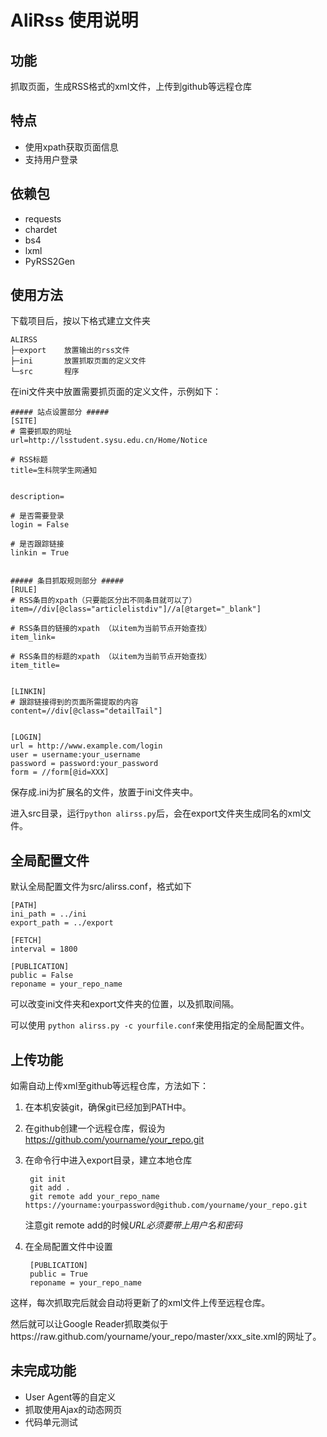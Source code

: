 # AliRss 使用说明

## 功能

抓取页面，生成RSS格式的xml文件，上传到github等远程仓库

## 特点

* 使用xpath获取页面信息
* 支持用户登录

## 依赖包

* requests
* chardet
* bs4
* lxml
* PyRSS2Gen

## 使用方法
下载项目后，按以下格式建立文件夹

    ALIRSS
    ├─export    放置输出的rss文件
    ├─ini       放置抓取页面的定义文件
    └─src       程序

在ini文件夹中放置需要抓页面的定义文件，示例如下：

    ##### 站点设置部分 #####
    [SITE]
    # 需要抓取的网址
    url=http://lsstudent.sysu.edu.cn/Home/Notice                

    # RSS标题
    title=生科院学生网通知                                      


    description=

    # 是否需要登录
    login = False                                               

    # 是否跟踪链接
    linkin = True                                               


    ##### 条目抓取规则部分 #####
    [RULE]
    # RSS条目的xpath（只要能区分出不同条目就可以了）
    item=//div[@class="articlelistdiv"]//a[@target="_blank"]    

    # RSS条目的链接的xpath （以item为当前节点开始查找）
    item_link=                                                  

    # RSS条目的标题的xpath （以item为当前节点开始查找）
    item_title=                                                 


    [LINKIN]
    # 跟踪链接得到的页面所需提取的内容
    content=//div[@class="detailTail"]                          


    [LOGIN]
    url = http://www.example.com/login
    user = username:your_username
    password = password:your_password
    form = //form[@id=XXX]

保存成.ini为扩展名的文件，放置于ini文件夹中。

进入src目录，运行`python alirss.py`后，会在export文件夹生成同名的xml文件。

## 全局配置文件

默认全局配置文件为src/alirss.conf，格式如下

    [PATH]
    ini_path = ../ini
    export_path = ../export

    [FETCH]
    interval = 1800

    [PUBLICATION]
    public = False
    reponame = your_repo_name

可以改变ini文件夹和export文件夹的位置，以及抓取间隔。

可以使用 `python alirss.py -c yourfile.conf`来使用指定的全局配置文件。

## 上传功能

如需自动上传xml至github等远程仓库，方法如下：

1. 在本机安装git，确保git已经加到PATH中。

2. 在github创建一个远程仓库，假设为 https://github.com/yourname/your_repo.git

3. 在命令行中进入export目录，建立本地仓库
    
        git init
        git add .
        git remote add your_repo_name https://yourname:yourpassword@github.com/yourname/your_repo.git    

    注意git remote add的时候*URL必须要带上用户名和密码*

4. 在全局配置文件中设置

        [PUBLICATION]
        public = True
        reponame = your_repo_name

这样，每次抓取完后就会自动将更新了的xml文件上传至远程仓库。

然后就可以让Google Reader抓取类似于https://raw.github.com/yourname/your_repo/master/xxx_site.xml的网址了。

## 未完成功能

* User Agent等的自定义
* 抓取使用Ajax的动态网页
* 代码单元测试

